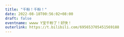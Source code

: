 ```yaml
---
title: "千粉！千粉！"
date: 2022-08-18T00:56:02+08:00
draft: false
eventname: wwww Y宝千粉了！好快！
outerlink: https://t.bilibili.com/695653705451569188
---
```


